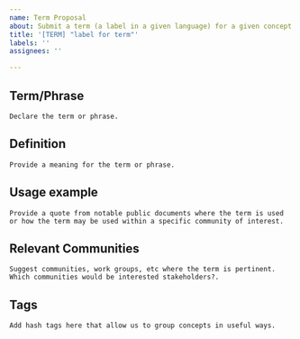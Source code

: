 ```yaml
---
name: Term Proposal
about: Submit a term (a label in a given language) for a given concept in a given scope.
title: '[TERM] "label for term"'
labels: ''
assignees: ''

---
```


## Term/Phrase
```Declare the term or phrase.```

## Definition
```Provide a meaning for the term or phrase.```

## Usage example
```Provide a quote from notable public documents where the term is used or how the term may be used within a specific community of interest.```

## Relevant Communities
```Suggest communities, work groups, etc where the term is pertinent. Which communities would be interested stakeholders?.```

## Tags
```Add hash tags here that allow us to group concepts in useful ways.```
